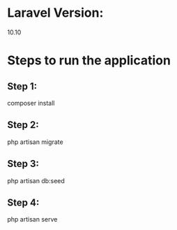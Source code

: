 # Laravel Version:
10.10

# Steps to run the application

## Step 1:
composer install

## Step 2:
php artisan migrate

## Step 3:
php artisan db:seed

## Step 4:
php artisan serve